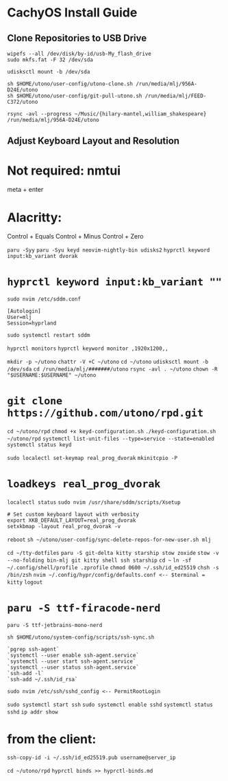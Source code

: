 # CachyOS Install Guide

## Clone Repositories to USB Drive

`wipefs --all /dev/disk/by-id/usb-My_flash_drive`  
`sudo mkfs.fat -F 32 /dev/sda`  

`udisksctl mount -b /dev/sda`  

`sh $HOME/utono/user-config/utono-clone.sh /run/media/mlj/956A-D24E/utono`  
`sh $HOME/utono/user-config/git-pull-utono.sh /run/media/mlj/FEED-C372/utono`  

`rsync -avl --progress ~/Music/{hilary-mantel,william_shakespeare} /run/media/mlj/956A-D24E/utono`  

## Adjust Keyboard Layout and Resolution

# Not required: nmtui
meta + enter

# Alacritty:
Control + Equals
Control + Minus
Control + Zero

`paru -Syy`
`paru -Syu keyd neovim-nightly-bin udisks2`
`hyprctl keyword input:kb_variant dvorak`
# `hyprctl keyword input:kb_variant ""`
`sudo nvim /etc/sddm.conf`

    [Autologin]
    User=mlj
    Session=hyprland

`sudo systemctl restart sddm`

`hyprctl monitors`
`hyprctl keyword monitor ,1920x1200,,`

`mkdir -p ~/utono`
`chattr -V +C ~/utono`
`cd ~/utono`
`udisksctl mount -b /dev/sda`
`cd /run/media/mlj/#######/utono`
`rsync -avl . ~/utono`
`chown -R "$USERNAME:$USERNAME" ~/utono`

# `git clone https://github.com/utono/rpd.git`

`cd ~/utono/rpd`
`chmod +x keyd-configuration.sh`
`./keyd-configuration.sh ~/utono/rpd`
`systemctl list-unit-files --type=service --state=enabled`
`systemctl status keyd`

`sudo localectl set-keymap real_prog_dvorak`
`mkinitcpio -P`
# `loadkeys real_prog_dvorak`
`localectl status`
`sudo nvim /usr/share/sddm/scripts/Xsetup`

    # Set custom keyboard layout with verbosity
    export XKB_DEFAULT_LAYOUT=real_prog_dvorak
    setxkbmap -layout real_prog_dvorak -v

`reboot`
`sh ~/utono/user-config/sync-delete-repos-for-new-user.sh mlj`

`cd ~/tty-dotfiles`
`paru -S git-delta kitty starship stow zoxide`
`stow -v --no-folding bin-mlj git kitty shell ssh starship`
`cd ~`
`ln -sf ~/.config/shell/profile .zprofile`
`chmod 0600 ~/.ssh/id_ed25519`
`chsh -s /bin/zsh`
`nvim ~/.config/hypr/config/defaults.conf <-- $terminal = kitty`
`logout`
# `paru -S ttf-firacode-nerd`
`paru -S ttf-jetbrains-mono-nerd`

`sh $HOME/utono/system-config/scripts/ssh-sync.sh`

    `pgrep ssh-agent`
    `systemctl --user enable ssh-agent.service`
    `systemctl --user start ssh-agent.service`
    `systemctl --user status ssh-agent.service`
    `ssh-add -l`
    `ssh-add ~/.ssh/id_rsa`

`sudo nvim /etc/ssh/sshd_config <-- PermitRootLogin`

`sudo systemctl start ssh`
`sudo systemctl enable sshd`
`systemctl status sshd`
`ip addr show`

# from the client:
`ssh-copy-id -i ~/.ssh/id_ed25519.pub username@server_ip`

`cd ~/utono/rpd`
`hyprctl binds >> hyprctl-binds.md`
